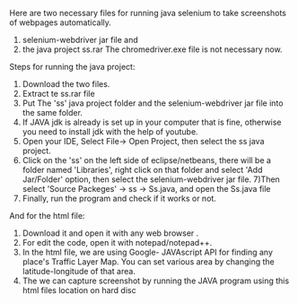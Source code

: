 Here are two necessary files for running java selenium to take screenshots of webpages automatically. 
1) selenium-webdriver jar file and
2) the java project ss.rar
  The chromedriver.exe file is not necessary now.

Steps for running the java project:
1) Download  the two files.
2) Extract te ss.rar file 
3) Put The 'ss' java project folder and the selenium-webdriver jar file into the same folder.
4) If JAVA jdk is already is set up in your computer that is fine, otherwise you need to install jdk with the help of youtube.
5) Open your IDE, Select File-> Open Project, then select the ss java project.
6) Click on the 'ss' on the left side of eclipse/netbeans, there will be a folder named 'Libraries', right click on that folder and
  select 'Add Jar/Folder' option, then select the selenium-webdriver jar file.
7)Then select 'Source Packeges' -> ss -> Ss.java, and open the Ss.java file
8) Finally, run the program and check if it works or not.



And for the html file:
1. Download it and open it with any web browser .
2. For edit the code, open it with notepad/notepad++.
3. In the html file, we are using Google- JAVAscript API for finding any place's Traffic Layer Map.
You can set various area by changing the latitude-longitude of that area.
4. The we can capture screenshot by running the JAVA program using this html files location on hard disc
